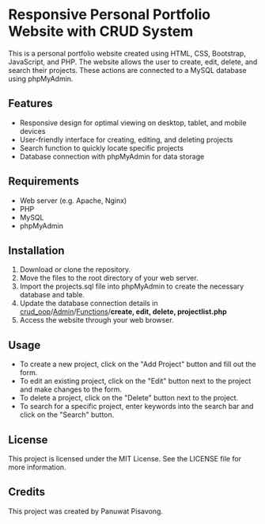 # Responsive Personal Portfolio Website with CRUD System

This is a personal portfolio website created using HTML, CSS, Bootstrap, JavaScript, and PHP. The website allows the user to create, edit, delete, and search their projects. These actions are connected to a MySQL database using phpMyAdmin.

## Features

-   Responsive design for optimal viewing on desktop, tablet, and mobile devices
-   User-friendly interface for creating, editing, and deleting projects
-   Search function to quickly locate specific projects
-   Database connection with phpMyAdmin for data storage

## Requirements

-   Web server (e.g. Apache, Nginx)
-   PHP
-   MySQL
-   phpMyAdmin

## Installation

1.  Download or clone the repository.
2.  Move the files to the root directory of your web server.
3.  Import the projects.sql file into phpMyAdmin to create the necessary database and table.
4.  Update the database connection details in  [crud_oop](https://github.com/ballpanuwat25/responsive_personal_portfolio_website/tree/main/crud_oop)/[Admin](https://github.com/ballpanuwat25/responsive_personal_portfolio_website/tree/main/crud_oop/Admin)/[Functions](https://github.com/ballpanuwat25/responsive_personal_portfolio_website/tree/main/crud_oop/Admin/Functions)/**create, edit, delete, projectlist.php**
5.  Access the website through your web browser.

## Usage

-   To create a new project, click on the "Add Project" button and fill out the form.
-   To edit an existing project, click on the "Edit" button next to the project and make changes to the form.
-   To delete a project, click on the "Delete" button next to the project.
-   To search for a specific project, enter keywords into the search bar and click on the "Search" button.

## License

This project is licensed under the MIT License. See the LICENSE file for more information.

## Credits

This project was created by Panuwat Pisavong.
